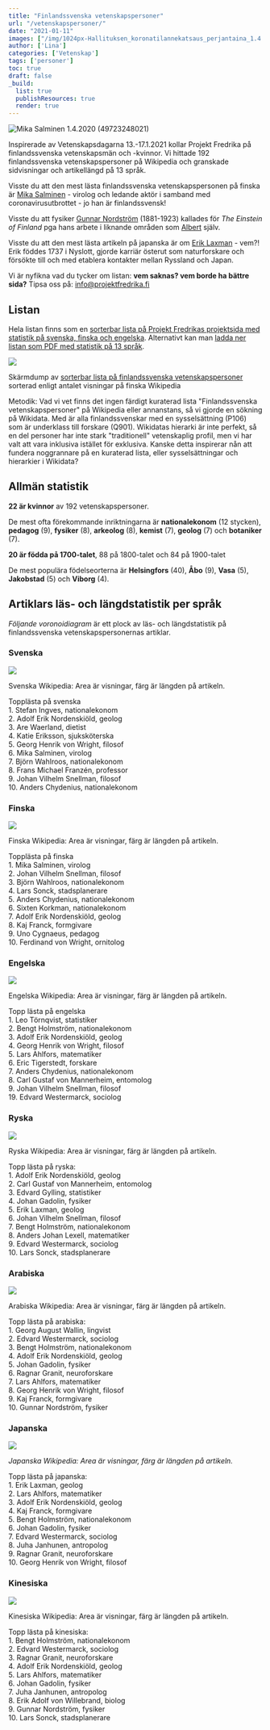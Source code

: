 ```yaml
---
title: "Finlandssvenska vetenskapspersoner"
url: "/vetenskapspersoner/"
date: "2021-01-11"
images: ["/img/1024px-Hallituksen_koronatilannekatsaus_perjantaina_1.4.2020_49723248021.jpg"]
author: ['Lina']
categories: ['Vetenskap']
tags: ['personer']
toc: true
draft: false
_build:
  list: true
  publishResources: true
  render: true
---
```


![Mika Salminen 1.4.2020 (49723248021)](/img/1024px-Hallituksen_koronatilannekatsaus_perjantaina_1.4.2020_49723248021.jpg)


Inspirerade av Vetenskapsdagarna 13.-17.1.2021 kollar Projekt Fredrika på finlandssvenska vetenskapsmän och -kvinnor. Vi hittade 192 finlandssvenska vetenskapspersoner på Wikipedia och granskade sidvisningar och artikellängd på 13 språk.

Visste du att den mest lästa finlandssvenska vetenskapspersonen på finska är [Mika Salminen](https://sv.wikipedia.org/wiki/Mika_Salminen) - virolog och ledande aktör i samband med coronavirusutbrottet - jo han är finlandssvensk!

Visste du att fysiker [Gunnar Nordström](https://en.wikipedia.org/wiki/Gunnar_Nordstr%C3%B6m) (1881-1923) kallades för _The Einstein of Finland_ pga hans arbete i liknande områden som [Albert](https://sv.wikipedia.org/wiki/Albert_Einstein) själv.

Visste du att den mest lästa artikeln på japanska är om [Erik Laxman](https://sv.wikipedia.org/wiki/Erik_Laxman) - vem?! Erik föddes 1737 i Nyslott, gjorde karriär österut som naturforskare och försökte till och med etablera kontakter mellan Ryssland och Japan.

Vi är nyfikna vad du tycker om listan: **vem saknas? vem borde ha bättre sida?** Tipsa oss på: info@projektfredrika.fi

Listan
------

Hela listan finns som en [sorterbar lista på Projekt Fredrikas projektsida med statistik på svenska, finska och engelska](https://sv.wikipedia.org/wiki/Wikipedia:Projekt_Fredrika/Finlandssvenska_vetenskapspersoner). Alternativt kan man [ladda ner listan som PDF med statistik på 13 språk](/2021/01/Finlandssvenska-vetenskapspersoner-080121-v4.pdf).

![](/2021/01/image-8-1024x735.png)

Skärmdump av [sorterbar lista på finlandssvenska vetenskapspersoner](https://sv.wikipedia.org/wiki/Wikipedia:Projekt_Fredrika/Finlandssvenska_vetenskapspersoner) sorterad enligt antalet visningar på finska Wikipedia

Metodik: Vad vi vet finns det ingen färdigt kuraterad lista "Finlandssvenska vetenskapspersoner" på Wikipedia eller annanstans, så vi gjorde en sökning på Wikidata. Med är alla finlandssvenskar med en sysselsättning (P106) som är underklass till forskare (Q901). Wikidatas hierarki är inte perfekt, så en del personer har inte stark "traditionell" vetenskaplig profil, men vi har valt att vara inklusiva istället för exklusiva. Kanske detta inspirerar nån att fundera noggrannare på en kuraterad lista, eller sysselsättningar och hierarkier i Wikidata?

Allmän statistik
----------------

**22 är kvinnor** av 192 vetenskapspersoner.

De mest ofta förekommande inriktningarna är **nationalekonom** (12 stycken), **pedagog** (9), **fysiker** (8), **arkeolog** (8), **kemist** (7), **geolog** (7) och **botaniker** (7).

**20 är födda på 1700-talet**, 88 på 1800-talet och 84 på 1900-talet

De mest populära födelseorterna är **Helsingfors** (40), **Åbo** (9), **Vasa** (5), **Jakobstad** (5) och **Viborg** (4).

Artiklars läs- och längdstatistik per språk
-------------------------------------------

_Följande voronoidiagram_ är ett plock av läs- och längdstatistik på finlandssvenska vetenskapspersonernas artiklar.

### Svenska

![](/2021/01/image-1024x699.png)

Svenska Wikipedia: Area är visningar, färg är längden på artikeln.

Topplästa på svenska  
1\. Stefan Ingves, nationalekonom  
2\. Adolf Erik Nordenskiöld, geolog  
3\. Are Waerland, dietist  
4\. Katie Eriksson, sjuksköterska  
5\. Georg Henrik von Wright, filosof  
6\. Mika Salminen, virolog  
7\. Björn Wahlroos, nationalekonom  
8\. Frans Michael Franzén, professor  
9\. Johan Vilhelm Snellman, filosof  
10\. Anders Chydenius, nationalekonom

### Finska

![](/2021/01/image-1-1024x698.png)

Finska Wikipedia: Area är visningar, färg är längden på artikeln.

Topplästa på finska  
1\. Mika Salminen, virolog  
2\. Johan Vilhelm Snellman, filosof  
3\. Björn Wahlroos, nationalekonom  
4\. Lars Sonck, stadsplanerare  
5\. Anders Chydenius, nationalekonom  
6\. Sixten Korkman, nationalekonom  
7\. Adolf Erik Nordenskiöld, geolog  
8\. Kaj Franck, formgivare  
9\. Uno Cygnaeus, pedagog  
10\. Ferdinand von Wright, ornitolog

### Engelska

![](/2021/01/image-2-1024x698.png)

Engelska Wikipedia: Area är visningar, färg är längden på artikeln.

Topp lästa på engelska  
1\. Leo Törnqvist, statistiker  
2\. Bengt Holmström, nationalekonom  
3\. Adolf Erik Nordenskiöld, geolog  
4\. Georg Henrik von Wright, filosof  
5\. Lars Ahlfors, matematiker  
6\. Eric Tigerstedt, forskare  
7\. Anders Chydenius, nationalekonom  
8\. Carl Gustaf von Mannerheim, entomolog  
9\. Johan Vilhelm Snellman, filosof  
19\. Edvard Westermarck, sociolog

### Ryska

![](/2021/01/image-3-1024x698.png)

Ryska Wikipedia: Area är visningar, färg är längden på artikeln.

Topp lästa på ryska:  
1\. Adolf Erik Nordenskiöld, geolog  
2\. Carl Gustaf von Mannerheim, entomolog  
3\. Edvard Gylling, statistiker  
4\. Johan Gadolin, fysiker  
5\. Erik Laxman, geolog  
6\. Johan Vilhelm Snellman, filosof  
7\. Bengt Holmström, nationalekonom  
8\. Anders Johan Lexell, matematiker  
9\. Edvard Westermarck, sociolog  
10\. Lars Sonck, stadsplanerare

### Arabiska

![](/2021/01/image-4-1024x704.png)

Arabiska Wikipedia: Area är visningar, färg är längden på artikeln.

Topp lästa på arabiska:  
1\. Georg August Wallin, lingvist  
2\. Edvard Westermarck, sociolog  
3\. Bengt Holmström, nationalekonom  
4\. Adolf Erik Nordenskiöld, geolog  
5\. Johan Gadolin, fysiker  
6\. Ragnar Granit, neuroforskare  
7\. Lars Ahlfors, matematiker  
8\. Georg Henrik von Wright, filosof  
9\. Kaj Franck, formgivare  
10\. Gunnar Nordström, fysiker

### Japanska

![](/2021/01/image-11.png)

_Japanska Wikipedia: Area är visningar, färg är längden på artikeln._

Topp lästa på japanska:  
1\. Erik Laxman, geolog  
2\. Lars Ahlfors, matematiker  
3\. Adolf Erik Nordenskiöld, geolog  
4\. Kaj Franck, formgivare  
5\. Bengt Holmström, nationalekonom  
6\. Johan Gadolin, fysiker  
7\. Edvard Westermarck, sociolog  
8\. Juha Janhunen, antropolog  
9\. Ragnar Granit, neuroforskare  
10\. Georg Henrik von Wright, filosof

### Kinesiska

![](/2021/01/image-5-1024x697.png)

Kinesiska Wikipedia: Area är visningar, färg är längden på artikeln.

Topp lästa på kinesiska:  
1\. Bengt Holmström, nationalekonom  
2\. Edvard Westermarck, sociolog  
3\. Ragnar Granit, neuroforskare  
4\. Adolf Erik Nordenskiöld, geolog  
5\. Lars Ahlfors, matematiker  
6\. Johan Gadolin, fysiker  
7\. Juha Janhunen, antropolog  
8\. Erik Adolf von Willebrand, biolog  
9\. Gunnar Nordström, fysiker  
10\. Lars Sonck, stadsplanerare